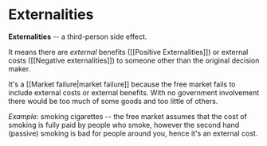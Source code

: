 # Externalities

**Externalities** -- a third-person side effect.

It means there are *external* benefits ([[Positive Externalities]]) or external costs ([[Negative externalities]]) to someone other than
the original decision maker.

It's a [[Market failure|market failure]] because the free market fails to
include external costs or external benefits. With no government involvement
there would be too much of some goods and too little of others.

*Example:* smoking cigarettes -- the free market assumes that the cost of
smoking is fully paid by people who smoke, however the second hand (passive)
smoking is bad for people around you, hence it's an external cost.


